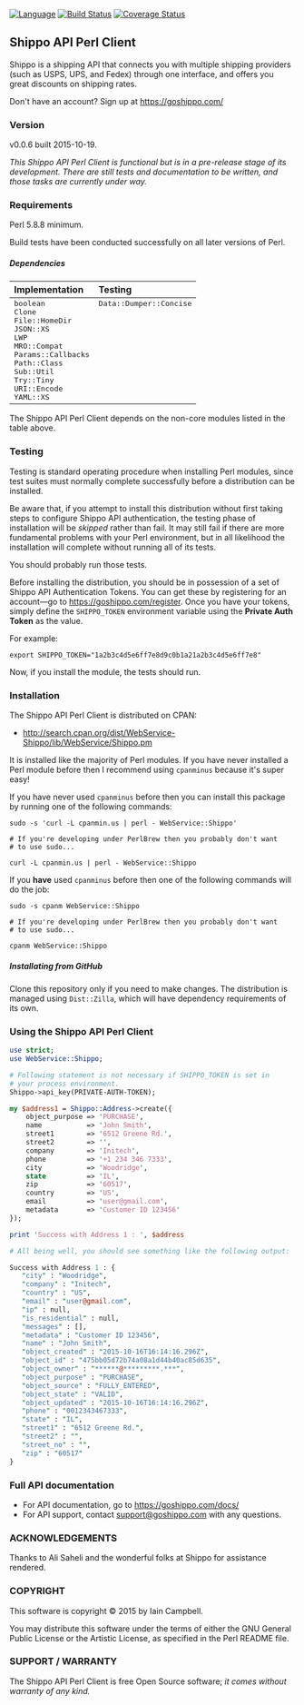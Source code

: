 [![Language](https://img.shields.io/badge/perl-v5.8%20to%205.22-blue.svg)](https://img.shields.io/badge/perl-v5.8%20to%205.22-blue.svg) [![Build Status](https://travis-ci.org/cpanic/WebService-Shippo.svg?branch=master)](https://travis-ci.org/cpanic/WebService-Shippo) [![Coverage Status](https://coveralls.io/repos/cpanic/WebService-Shippo/badge.svg?branch=master&service=github)](https://coveralls.io/github/cpanic/WebService-Shippo?branch=master)

## Shippo API Perl Client

Shippo is a shipping API that connects you with multiple shipping 
providers (such as USPS, UPS, and Fedex) through one interface, and offers you great discounts on shipping rates.

Don't have an account? Sign up at https://goshippo.com/

### Version

v0.0.6 built 2015-10-19.

_This Shippo API Perl Client is functional but is in a pre-release stage
of its development. There are still tests and documentation to be written,
and those tasks are currently under way._

### Requirements

Perl 5.8.8 minimum. 

Build tests have been conducted successfully on all later versions of Perl.

##### Dependencies

<table>
<thead>
<tr>
<th align="left">Implementation</th>
<th align="left">Testing</th>
</tr>
</thead>
<tbody>
<tr>
<td valign="top">
<tt>boolean</tt><br/>
<tt>Clone</tt><br/>
<tt>File::HomeDir</tt><br/>
<tt>JSON::XS</tt><br/>
<tt>LWP</tt><br/>
<tt>MRO::Compat</tt><br/>
<tt>Params::Callbacks</tt><br/>
<tt>Path::Class</tt><br/>
<tt>Sub::Util</tt><br/>
<tt>Try::Tiny</tt><br/>
<tt>URI::Encode</tt><br/>
<tt>YAML::XS</tt><br/>
</td>
<td valign="top">
<tt>Data::Dumper::Concise</tt><br/>
</td>
</tr>
</tbody>
</table>

The Shippo API Perl Client depends on the non-core modules listed in the table above.

### Testing

Testing is standard operating procedure when installing Perl modules, since
test suites must normally complete successfully before a distribution can
be installed.

Be aware that, if you attempt to install this distribution without
first taking steps to configure Shippo API authentication, the testing
phase of installation will be _skipped_ rather than fail. It may still fail
if there are more fundamental problems with your Perl environment, but in
all likelihood the installation will complete without running all of its
tests.

You should probably run those tests.

Before installing the distribution, you should be in possession of a set
of Shippo API Authentication Tokens. You can get these by registering for
an account&mdash;go to https://goshippo.com/register. Once you have your
tokens, simply define the `SHIPPO_TOKEN` environment variable using the
**Private Auth Token** as the value. 

For example:
```shell
export SHIPPO_TOKEN="1a2b3c4d5e6ff7e8d9c0b1a21a2b3c4d5e6ff7e8"
```

Now, if you install the module, the tests should run.

### Installation

The Shippo API Perl Client is distributed on CPAN:

* http://search.cpan.org/dist/WebService-Shippo/lib/WebService/Shippo.pm

It is installed like the majority of Perl modules. If you have never installed a Perl module before then I recommend using `cpanminus` because it's super easy!

If you have never used `cpanminus` before then you can install this package
by running one of the following commands:

```shell
sudo -s 'curl -L cpanmin.us | perl - WebService::Shippo'

# If you're developing under PerlBrew then you probably don't want
# to use sudo...

curl -L cpanmin.us | perl - WebService::Shippo
```

If you **have** used `cpanminus` before then one of the following commands
will do the job:

```shell
sudo -s cpanm WebService::Shippo

# If you're developing under PerlBrew then you probably don't want
# to use sudo...

cpanm WebService::Shippo
```

##### Installating from GitHub

Clone this repository only if you need to make changes. The distribution is 
managed using `Dist::Zilla`, which will have dependency requirements of
its own.

### Using the Shippo API Perl Client

```perl
use strict;
use WebService::Shippo;

# Following statement is not necessary if SHIPPO_TOKEN is set in
# your process environment.
Shippo->api_key(PRIVATE-AUTH-TOKEN);

my $address1 = Shippo::Address->create({
    object_purpose => 'PURCHASE',
    name           => 'John Smith',
    street1        => '6512 Greene Rd.',
    street2        => '',
    company        => 'Initech',
    phone          => '+1 234 346 7333',
    city           => 'Woodridge',
    state          => 'IL',
    zip            => '60517',
    country        => 'US',
    email          => 'user@gmail.com',
    metadata       => 'Customer ID 123456'
});

print 'Success with Address 1 : ', $address

# All being well, you should see something like the following output:

Success with Address 1 : {
   "city" : "Woodridge",
   "company" : "Initech",
   "country" : "US",
   "email" : "user@gmail.com",
   "ip" : null,
   "is_residential" : null,
   "messages" : [],
   "metadata" : "Customer ID 123456",
   "name" : "John Smith",
   "object_created" : "2015-10-16T16:14:16.296Z",
   "object_id" : "475bb05d72b74a08a1d44b40ac85d635",
   "object_owner" : "******@*********.***",
   "object_purpose" : "PURCHASE",
   "object_source" : "FULLY_ENTERED",
   "object_state" : "VALID",
   "object_updated" : "2015-10-16T16:14:16.296Z",
   "phone" : "0012343467333",
   "state" : "IL",
   "street1" : "6512 Greene Rd.",
   "street2" : "",
   "street_no" : "",
   "zip" : "60517"
}
```
### Full API documentation

* For API documentation, go to https://goshippo.com/docs/ 
* For API support, contact support@goshippo.com with any questions.

### ACKNOWLEDGEMENTS

Thanks to Ali Saheli and the wonderful folks at Shippo for assistance
rendered.

### COPYRIGHT

This software is copyright &copy; 2015 by Iain Campbell.

You may distribute this software under the terms of either the GNU General
Public License or the Artistic License, as specified in the Perl README
file.

### SUPPORT / WARRANTY

The Shippo API Perl Client is free Open Source software; _it comes without
warranty of any kind._

